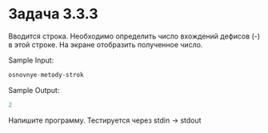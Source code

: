 # Задача 3.3.3

Вводится строка. Необходимо определить число вхождений дефисов (-) в этой строке. На экране отобразить полученное число.

Sample Input:

```python
osnovnye-metody-strok
```

Sample Output:

```python
2
```

Напишите программу. Тестируется через stdin → stdout
